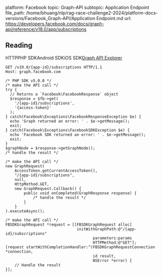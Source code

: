 platform: Facebook
topic: Graph-API
subtopic: Application Endpoint
file_path: /home/bhuang/nlp/rag-race-challenge2-2024/platform-docs-versions/Facebook_Graph-API/Application Endpoint.md
url: https://developers.facebook.com/docs/graph-api/reference/v18.0/app/subscriptions


## Reading

HTTPPHP SDKAndroid SDKiOS SDK[Graph API Explorer](https://developers.facebook.com/tools/explorer/?method=GET&path=%7Bapp-id%7D%2Fsubscriptions&version=v19.0)

    GET /v19.0/{app-id}/subscriptions HTTP/1.1
    Host: graph.facebook.com

    /* PHP SDK v5.0.0 */
    /* make the API call */
    try {
      // Returns a `Facebook\FacebookResponse` object
      $response = $fb->get(
        '/{app-id}/subscriptions',
        '{access-token}'
      );
    } catch(Facebook\Exceptions\FacebookResponseException $e) {
      echo 'Graph returned an error: ' . $e->getMessage();
      exit;
    } catch(Facebook\Exceptions\FacebookSDKException $e) {
      echo 'Facebook SDK returned an error: ' . $e->getMessage();
      exit;
    }
    $graphNode = $response->getGraphNode();
    /* handle the result */

    /* make the API call */
    new GraphRequest(
        AccessToken.getCurrentAccessToken(),
        "/{app-id}/subscriptions",
        null,
        HttpMethod.GET,
        new GraphRequest.Callback() {
            public void onCompleted(GraphResponse response) {
                /* handle the result */
            }
        }
    ).executeAsync();

    /* make the API call */
    FBSDKGraphRequest *request = [[FBSDKGraphRequest alloc]
                                   initWithGraphPath:@"/{app-id}/subscriptions"
                                          parameters:params
                                          HTTPMethod:@"GET"];
    [request startWithCompletionHandler:^(FBSDKGraphRequestConnection *connection,
                                          id result,
                                          NSError *error) {
        // Handle the result
    }];